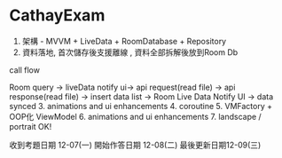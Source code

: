 # CathayExam


1. 架構 - MVVM + LiveData + RoomDatabase + Repository
2. 資料落地, 首次儲存後支援離線 , 資料全部拆解後放到Room Db


 call flow 
 
 
 Room query -> liveData notify ui-> api request(read file) -> api response(read file)
 -> insert data list -> Room Live Data Notify UI -> data synced
3. animations and ui enhancements
4. coroutine
5. VMFactory + OOP化 ViewModel
6. animations and ui enhancements
7. landscape / portrait OK!


收到考題日期 12-07(一)
開始作答日期 12-08(二)
最後更新日期12-09(三)

